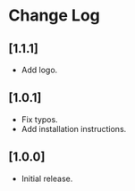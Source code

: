 # Change Log

## [1.1.1]
- Add logo.

## [1.0.1]
- Fix typos.
- Add installation instructions.

## [1.0.0]
- Initial release.

